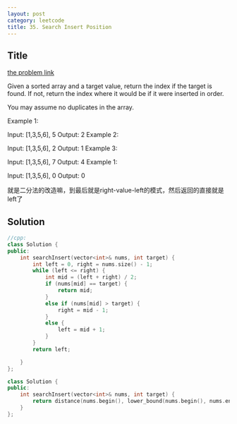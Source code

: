 ```yaml
---
layout: post
category: leetcode
title: 35. Search Insert Position
---
```

## Title
[the problem link](https://leetcode.com/problems/search-insert-position/description/)

Given a sorted array and a target value, return the index if the target is found. If not, return the index where it would be if it were inserted in order.

You may assume no duplicates in the array.

Example 1:

Input: [1,3,5,6], 5
Output: 2
Example 2:

Input: [1,3,5,6], 2
Output: 1
Example 3:

Input: [1,3,5,6], 7
Output: 4
Example 1:

Input: [1,3,5,6], 0
Output: 0

就是二分法的改造嘛，到最后就是right-value-left的模式，然后返回的直接就是left了

## Solution
```c++
//cpp:
class Solution {
public:
	int searchInsert(vector<int>& nums, int target) {
		int left = 0, right = nums.size() - 1;
		while (left <= right) {
			int mid = (left + right) / 2;
			if (nums[mid] == target) {
				return mid;
			}
			else if (nums[mid] > target) {
				right = mid - 1;
			}
			else {
				left = mid + 1;
			}
		}
		return left;

	}
};
```

```c++
class Solution {
public:
    int searchInsert(vector<int>& nums, int target) {
        return distance(nums.begin(), lower_bound(nums.begin(), nums.end(), target));
    }
};

```